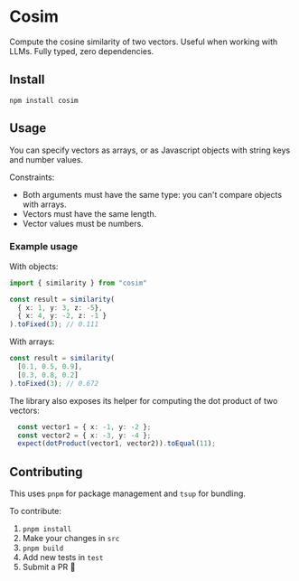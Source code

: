 # Cosim

Compute the cosine similarity of two vectors. Useful when working with LLMs. Fully typed, zero dependencies.

## Install

`npm install cosim`

## Usage

You can specify vectors as arrays, or as Javascript objects with string keys and number
values. 

Constraints:
- Both arguments must have the same type: you can't compare objects with arrays.
- Vectors must have the same length.
- Vector values must be numbers.

### Example usage

With objects:
```ts
import { similarity } from "cosim"

const result = similarity(
  { x: 1, y: 3, z: -5}, 
  { x: 4, y: -2, z: -1 }
).toFixed(3); // 0.111
```

With arrays:
```ts
const result = similarity(
  [0.1, 0.5, 0.9], 
  [0.3, 0.8, 0.2]
).toFixed(3); // 0.672
```

The library also exposes its helper for computing the dot product of two vectors:

```ts
  const vector1 = { x: -1, y: -2 };
  const vector2 = { x: -3, y: -4 };
  expect(dotProduct(vector1, vector2)).toEqual(11);
```

## Contributing

This uses `pnpm` for package management and `tsup` for bundling.

To contribute:

1. `pnpm install`
2. Make your changes in `src`
3. `pnpm build`
4. Add new tests in `test`
5. Submit a PR 🥳
